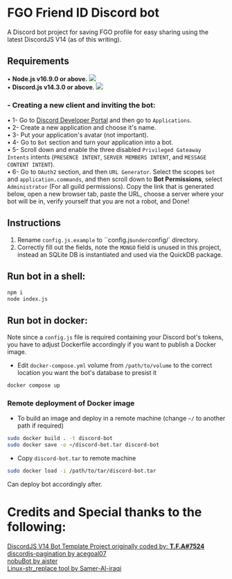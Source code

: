 # FGO Friend ID Discord bot 
A Discord bot project for saving FGO profile for easy sharing using the latest DiscordJS V14 (as of this writing). <br>

## Requirements

• **Node.js v16.9.0 or above.** <a href="https://nodejs.org/en/"><img src="https://img.shields.io/badge/v16.9.0-100000?style=flat&logo=node.js&label=Node.js&color=blue&logoColor=lime"></a><br>
• **Discord.js v14.3.0 or above**. <a href="https://www.npmjs.com/package/discord.js"><img src="https://img.shields.io/badge/v14.3.0-100000?style=flat&logo=npm&label=Discord.js&color=blue"></a>

### - Creating a new client and inviting the bot:
• 1- Go to [Discord Developer Portal](https://discord.com/developers) and then go to `Applications`. <br>
• 2- Create a new application and choose it's name. <br>
• 3- Put your application's avatar (not important).<br>
• 4- Go to `Bot` section and turn your application into a bot. <br>
• 5- Scroll down and enable the three disabled `Privileged Gateaway Intents` intents (`PRESENCE INTENT`, `SERVER MEMBERS INTENT`, and `MESSAGE CONTENT INTENT`).<br>
• 6- Go to `OAuth2` section, and then `URL Generator`. Select the scopes `bot` and `application.commands`, and then scroll down to **Bot Permissions**, select `Administrator` (For all guild permissions). Copy the link that is generated below, open a new browser tab, paste the URL, choose a server where your bot will be in, verify yourself that you are not a robot, and Done!

## Instructions
1. Rename `config.js.example` to ``config.js` under `config/` directory. 
2. Correctly fill out the fields, note the `MONGO` field is unused in this project, instead an SQLite DB is instantiated and used via the QuickDB package.

## Run bot in a shell:

```sh
npm i
node index.js
```

## Run bot in docker:
Note since a `config.js` file is required containing your Discord bot's tokens, you have to adjust Dockerfile accordingly if you want to publish a Docker image.

* Edit `docker-compose.yml` volume from `/path/to/volume` to the correct location you want the bot's database to presist it

```sh
docker compose up
```
### Remote deployment of Docker image
* To build an image and deploy in a remote machine (change `~/` to another path if required)

```sh
sudo docker build . -t discord-bot
sudo docker save -o ~/discord-bot.tar discord-bot
```

* Copy `discord-bot.tar` to remote machine 

```sh
sudo docker load -i /path/to/tar/discord-bot.tar
```

Can deploy bot accordingly after.

# Credits and Special thanks to the following:
[DiscordJS V14 Bot Template Project originally coded by: **T.F.A#7524**](https://github.com/SaberDirewolf/DiscordJS-V14-Bot-Template) <br>
[discordjs-pagination by acegoal07](https://github.com/acegoal07/discordjs-pagination) <br>
[nobuBot by aister](https://github.com/aister/nobuBot) <br>
[Linux-str_replace tool by Samer-Al-iraqi](https://github.com/Samer-Al-iraqi/Linux-str_replace) <br>
